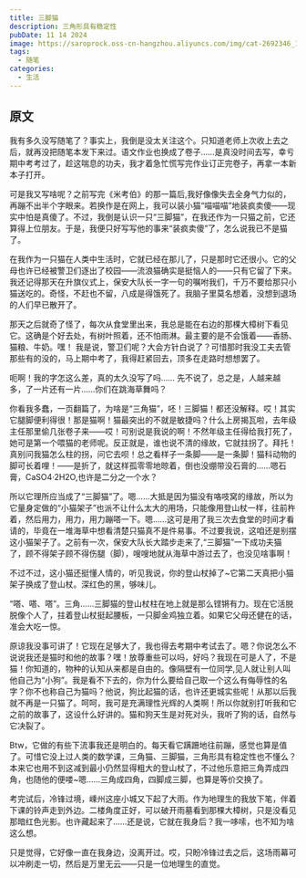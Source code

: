 ```yaml
---
title: 三脚猫
description: 三角形具有稳定性
pubDate: 11 14 2024
image: https://saroprock.oss-cn-hangzhou.aliyuncs.com/img/cat-2692346_1280.png
tags:
  - 随笔
categories:
  - 生活
---
```

## 原文

我有多久没写随笔了？事实上，我倒是没太关注这个。只知道老师上次收上去之后，就再没把随笔本发下来过。语文作业也换成了卷子……是真没时间去写，幸亏期中考考过了，趁这喘息的功夫，我才着急忙慌写完作业订正完卷子，再拿一本新本子打开。

可是我又写啥呢？之前写完《米考伯》的那一篇后,我好像像失去全身气力似的，再蹦不出半个字眼来。若换作是在网上，我可以装小猫“喵喵喵”地装疯卖傻——现实中怕是真傻了。不过，我倒是认识一只“三脚猫”，在我还作为一只猫之前，它还算得上位朋友。于是，我便只好写写他的事来“装疯卖傻”了，怎么说我已不是猫了。

在我作为一只猫在人类中生活时，它就已经在那儿了，只是那时它还很小。它的父母也许已经被警卫们逐出了校园——流浪猫确实是挺恼人的——只有它留了下来。我还记得那天在升旗仪式上，保安大队长一字一句的嘱咐我们，千万不要给那只小猫送吃的。奇怪，不赶也不留，八成是得饿死了。我脑子里莫名想着，没想到退场的人们早已散开了。

那天之后就奇了怪了，每次从食堂里出来，我总是能在右边的那棵大樟树下看见它。这确是个好去处，有树叶照着，还不怕雨淋。最主要的是不会饿着——香肠、猫粮、牛奶。嘿！ 我是说，警卫们呢？大会方针白说了？可惜那时我没工夫去管那些有的没的，马上期中考了，我得赶紧回去，顶多在走路时想想罢了。

呃啊！我的字怎这么差，真的太久没写了吗…… 先不说了，总之是，人越来越多，了一片还有一片……你们在跳海草舞吗？

你看我多蠢，一页翻篇了，为啥是“三角猫”，呸！三脚猫！都还没解释。哎！其实它腿脚便利得很！那是猫啊！猫最突出的不就是敏捷吗？什么上房揭瓦啦，去年级主任那里偷几张卷子来——哎！可别说是我说的啊！不然年级主任得给我打死了，她可是第一个喂猫的老师呢。反正就是，谁也说不清的缘故，它就拄拐了。拜托！真别问我猫怎么柱的拐，问它去呗！总之看样子一条脚——是一条脚！猫科动物的脚可长着哩！——是折了，就这样孤零零地晾着，倒也没绷带没石膏的……嗯石膏，CaSO4·2H2O,也许是二分之一个水？

所以它理所应当成了“三脚猫”了。嗯……大抵是因为猫没有咯吱窝的缘故，所以为它量身定做的“小猫架子”也派不让什么太大的用场，只能像用登山杖一样，往前杵着，然后用力，用力，用力蹦嗒一下。嗯……这可是用了我三次去食堂的时间才看请的，毕竟在一堆海草中想看清楚只猫真不是件易事。不过要我说，这咱还是别摆这小猫架子了。之前有一次，保安大队长大踏步走来了,“三脚猫”一下成功夫猫了，顾不得架子顾不得伤腿（脚），嗖嗖地就从海草中游过去了，也没见啥事啊！

不过不过，这小猫还挺懂人情的，听见我说，你的登山杖掉了~它第二天真把小猫架子换成了登山杖。深红色的黑，够味儿。

“嗒、嗒、嗒”。三角……三脚猫的登山杖柱在地上就是那么铿锵有力。现在它活脱脱像个人了，拄着登山杖挺起腰板，一只脚金鸡独立着。如果它父母还健在的话，准会大吃一惊。

原谅我没事可讲了！它现在足够大了，我也得去考期中考试去了。嗯？你说怎么不说说我还是猫时和他的故事？嘿！放尊重些可以吗，好吗？我现在可是人了，不是猫！你知道的，物种的认知从来都是自由的。像隔壁有一位同学,见人就让别人叫他自己为“小狗”。我是看不下去的，你为什么要给自己取一个这么有侮辱性的名字？你不也称自己为猫吗？他说，狗比起猫的话，也许还更城实些呢！从那以后我就不再是一只猫了。呵呵，我可是充满理性光辉的人类啊！所以你就别打听我和它之前的故事了，这设什么好讲的。猫和狗天生是对死对头，我听了狗的话，自然与它决裂了。

Btw，它做的有些下流事我还是明白的。每天看它蹒跚地往前蹦，感觉也算是值了。可惜它没上过人类的数学课，三角猫、三脚猫，三角形具有稳定性也不懂么？本来它也用不到这减到最小仍然显得粗大的登山杖了，不过他乐意把三角弄成四角，也随他的便喽~嗯……三角成四角，四脚成三脚，也算是等价交换了。

考完试后，冷锋过境，嵊州这座小城又下起了大雨。作为地理生的我放下笔，伴着下课的铃声走到外边。二楼角度正好，可以破开雨墓看到那棵大樟树，只是没看见那暗红色光影。也许藏起来了……还是说，它就在我身后？我一哆嗦，也不知为啥这么想。

只是觉得，它好像一直在我身边，没离开过。哎，只盼冷锋过去之后，这场雨幕可以冲刷走一切，然后是万里无云——只是一位地理生的直觉。